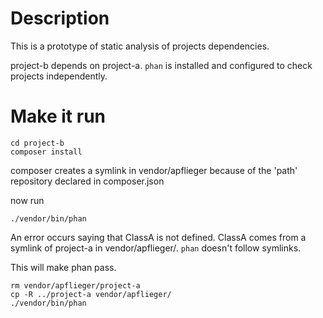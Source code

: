 # Description

This is a prototype of static analysis of projects dependencies.

project-b depends on project-a. `phan` is installed and configured to check projects independently.

# Make it run
```
cd project-b
composer install
```

composer creates a symlink in vendor/apflieger because of the 'path' repository declared in composer.json

now run
```
./vendor/bin/phan
```
An error occurs saying that ClassA is not defined. ClassA comes from a symlink of project-a in vendor/apflieger/.
`phan` doesn't follow symlinks.

This will make phan pass.

```
rm vendor/apflieger/project-a
cp -R ../project-a vendor/apflieger/
./vendor/bin/phan
```